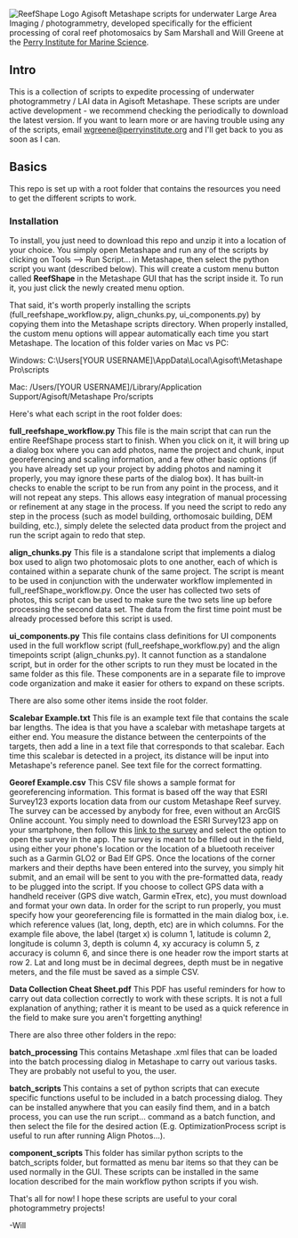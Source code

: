![ReefShape Logo](https://www.dropbox.com/scl/fi/ksbvoseoqtkntk2aazmxi/ReefshapeLogo.png?rlkey=hil3gxwrfn8npppy5vgfdmfhb&raw=1)
Agisoft Metashape scripts for underwater Large Area Imaging / photogrammetry, developed specifically for the efficient processing of coral reef photomosaics by Sam Marshall and Will Greene at the <a href="https://www.perryinstitute.org/">Perry Institute for Marine Science</a>.

## Intro
This is a collection of scripts to expedite processing of underwater photogrammetry / LAI data in Agisoft Metashape. These scripts are under active development - we recommend checking the periodically to download the latest version.  If you want to learn more or are having trouble using any of the scripts, email wgreene@perryinstitute.org and I'll get back to you as soon as I can.

## Basics
This repo is set up with a root folder that contains the resources you need to get the different scripts to work.

### Installation
To install, you just need to download this repo and unzip it into a location of your choice. You simply open Metashape and run any of the scripts by clicking on Tools --> Run Script... in Metashape, then select the python script you want (described below). This will create a custom menu button called <b>ReefShape</b> in the Metashape GUI that has the script inside it. To run it, you just click the newly created menu option.

That said, it's worth properly installing the scripts (full_reefshape_workflow.py, align_chunks.py, ui_components.py) by copying them into the Metashape scripts directory. When properly installed, the custom menu options will appear automatically each time you start Metashape. The location of this folder varies on Mac vs PC:

Windows: C:\Users\[YOUR USERNAME]\AppData\Local\Agisoft\Metashape Pro\scripts

Mac: /Users/[YOUR USERNAME]/Library/Application Support/Agisoft/Metashape Pro/scripts

Here's what each script in the root folder does:

<b>full_reefshape_workflow.py</b> This file is the main script that can run the entire ReefShape process start to finish. When you click on it, it will bring up a dialog box where you can add photos, name the project and chunk, input georeferencing and scaling information, and a few other basic options (if you have already set up your project by adding photos and naming it properly, you may ignore these parts of the dialog box). It has built-in checks to enable the script to be run from any point in the process, and it will not repeat any steps. This allows easy integration of manual processing or refinement at any stage in the process. If you need the script to redo any step in the process (such as model building, orthomosaic building, DEM building, etc.), simply delete the selected data product from the project and run the script again to redo that step. 

<b>align_chunks.py</b> This file is a standalone script that implements a dialog box used to align two photomosaic plots to one another, each of which is contained within a separate chunk of the same project. The script is meant to be used in conjunction with the underwater workflow implemented in full_reefShape_workflow.py. Once the user has collected two sets of photos, this script can be used to make sure the two sets line up before processing the second data set. The data from the first time point must be already processed before this script is used.

<b>ui_components.py</b> This file contains class definitions for UI components used in the full workflow script (full_reefshape_workflow.py) and the align timepoints script (align_chunks.py). It cannot function as a standalone script, but in order for the other scripts to run they must be located in the same folder as this file. These components are in a separate file to improve code organization and make it easier for others to expand on these scripts.

There are also some other items inside the root folder.

<b>Scalebar Example.txt</b> This file is an example text file that contains the scale bar lengths. The idea is that you have a scalebar with metashape targets at either end. You measure the distance between the centerpoints of the targets, then add a line in a text file that corresponds to that scalebar. Each time this scalebar is detected in a project, its distance will be input into Metashape's reference panel. See text file for the correct formatting.

<b>Georef Example.csv</b> This CSV file shows a sample format for georeferencing information. This format is based off the way that ESRI Survey123 exports location data from our custom Metashape Reef survey. The survey can be accessed by anybody for free, even without an ArcGIS Online account. You simply need to download the ESRI Survey123 app on your smartphone, then follow this <a href="https://arcg.is/1aOnKS0">link to the survey</a> and select the option to open the survey in the app. The survey is meant to be filled out in the field, using either your phone's location or the location of a bluetooth receiver such as a Garmin GLO2 or Bad Elf GPS. Once the locations of the corner markers and their depths have been entered into the survey, you simply hit submit, and an email will be sent to you with the pre-formatted data, ready to be plugged into the script. If you choose to collect GPS data with a handheld receiver (GPS dive watch, Garmin eTrex, etc), you must download and format your own data. In order for the script to run properly, you must specify how your georeferencing file is formatted in the main dialog box, i.e. which reference values (lat, long, depth, etc) are in which columns. For the example file above, the label (target x) is column 1, latitude is column 2, longitude is column 3, depth is column 4, xy accuracy is column 5, z accuracy is column 6, and since there is one header row the import starts at row 2. Lat and long must be in decimal degrees, depth must be in negative meters, and the file must be saved as a simple CSV.

<b>Data Collection Cheat Sheet.pdf</b> This PDF has useful reminders for how to carry out data collection correctly to work with these scripts. It is not a full explanation of anything; rather it is meant to be used as a quick reference in the field to make sure you aren't forgetting anything!

There are also three other folders in the repo:

<b> batch_processing </b> This contains Metashape .xml files that can be loaded into the batch processing dialog in Metashape to carry out various tasks. They are probably not useful to you, the user.

<b> batch_scripts </b> This contains a set of python scripts that can execute specific functions useful to be included in a batch processing dialog. They can be installed anywhere that you can easily find them, and in a batch process, you can use the run script... command as a batch function, and then select the file for the desired action (E.g. OptimizationProcess script is useful to run after running Align Photos...).

<b> component_scripts </b> This folder has similar python scripts to the batch_scripts folder, but formatted as menu bar items so that they can be used normally in the GUI. These scripts can be installed in the same location described for the main workflow python scripts if you wish.

That's all for now! I hope these scripts are useful to your coral photogrammetry projects!

-Will
